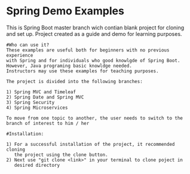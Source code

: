 # Spring Demo Examples
  This is Spring Boot master branch wich contian
    blank project for cloning and set up.
    Project created as a guide and demo for learning purposes.
    
    #Who can use it?
    These examples are useful both for beginners with no previous experience
    with Spring and for individuals who good knowlgde of Spring Boot.
    However, Java programing basic knowldge needed.
    Instructors may use these examples for teaching purposes.
    
    The project is divided into the following branches:
    
    1) Spring MVC and Timeleaf
    2) Spring Date and Spring MVC
    3) Spring Security
    4) Spring Microservices
    
    To move from one topic to another, the user needs to switch to the
    branch of interest to him / her
    
    #Installation:
    
    1) For a successful installation of the project, it recommended cloning
       the project using the clone button.
    2) Next use "git clone <link>" in your terminal to clone poject in
       desired directory
